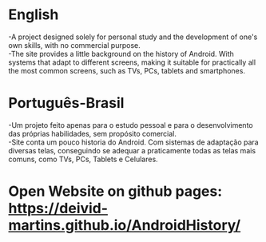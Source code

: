 # English
-A project designed solely for personal study and the development of one's own skills, with no commercial purpose.<br>
-The site provides a little background on the history of Android. With systems that adapt to different screens,
making it suitable for practically all the most common screens, such as TVs, PCs, tablets and smartphones.

# Português-Brasil
-Um projeto feito apenas para o estudo pessoal e para o desenvolvimento das próprias habilidades, sem propósito comercial.<br>
-Site conta um pouco historia do Android. Com sistemas de adaptação para diversas telas, conseguindo
se adequar a praticamente todas as telas mais comuns, como TVs, PCs, Tablets e Celulares.

# Open Website on github pages: https://deivid-martins.github.io/AndroidHistory/
